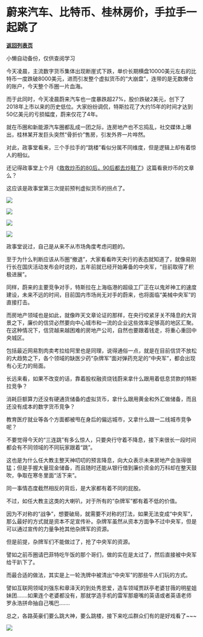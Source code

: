 # 蔚来汽车、比特币、桂林房价，手拉手一起跳了

[**返回列表页**](/gzh/政事堂2019)

小懒自动备份，仅供查阅学习

  

今天凌晨，主流数字货币集体出现断崖式下跌，单价长期横盘10000美元左右的比特币一度跌破8000美元，进而引发整个虚拟货币的“大崩盘”，连带的是无数爆仓的账户，今天整个币圈一片血海。  

  

而于此同时，今天凌晨蔚来汽车也一度暴跌超27%，股价跌破2美元，创下了2018年上市以来的历史低位。大家纷纷调侃，特斯拉花了大约15年的时间才达到50亿美元的亏损幅度，蔚来仅花了4年。

  

就在币圈和新能源汽车圈都乱成一团之际，连房地产也不忘捣乱，社交媒体上曝出，桂林某开发巨头突然“骨折价”售房，引发外界一片哗然。

  

对此，政事堂看来，三个手拉手的“跳楼”看似分属不同维度，但是逻辑上却有着惊人的相似。

  

还记得政事堂上个月《[救救炒币的80后，90后都去炒鞋了](http://mp.weixin.qq.com/s?__biz=MzAwMzU1ODAwOQ==&mid=2650332262&idx=1&sn=2c7831a912d79a7abc2406865bc2e6e8&chksm=83352370b442aa66dfb9673a8c6a4ed9e121dce94d4b37285771555fe40f6e02329ab8fcab5c&scene=21#wechat_redirect)》这篇看衰炒币的文章么？

  

这应该是政事堂第三次提前预判虚拟货币的拐点了。

  

![](https://mmbiz.qpic.cn/mmbiz_png/rxhS23yu8cMqBnhohsoW7uMAso2Gg3UttcyKQhxCQJ54tSkNDsbGVIvhyfspszK3N5pImapIVKiaLcknUrZMLkw/640?wx_fmt=png)

![](https://mmbiz.qpic.cn/mmbiz_png/rxhS23yu8cMqBnhohsoW7uMAso2Gg3UtYdbFvu7SbYZJ6WryHmDc1ZOSqOskBue4W7xFUBcvJ1HUNFMWUYkQXQ/640?wx_fmt=png)

![](https://mmbiz.qpic.cn/mmbiz_png/rxhS23yu8cMqBnhohsoW7uMAso2Gg3UtCicibzd5TlKxLrLNOq5iakXnxLdMSkGW54PoNV5gdOQD7rNu3nsEh95Zw/640?wx_fmt=png)

![](https://mmbiz.qpic.cn/mmbiz_png/rxhS23yu8cMqBnhohsoW7uMAso2Gg3UttcsMNZKNqdiaBbNPsMmPIEqCE4wbrLNQOIh9VDA0v62B3rGJ9kVZicQw/640?wx_fmt=png)

  

政事堂说过，自己是从来不从市场角度考虑问题的。

  

至于为什么判断应该从币圈“撤退”，大家看看昨天央行的表态就知道了，就像易刚行长在国庆活动发布会时说的，五年前就已经开始筹备的中央军，“目前取得了积极进展”。  

  

同样，蔚来的主要竞争对手，特斯拉在上海临港的超级工厂正在以鬼斧神工的速度建设，未来不远的时间，目前国内市场尚无对手的蔚来，也将面临“美械中央军”的直接打击。

  

而房地产领域也是如此，就像昨天文章论证的那样，在央行咬紧牙关不降息的大背景之下，廉价的信贷必然要向中心城市和一流的企业这些效率足够高的地区汇聚。在这种情况下，信贷越来越困难的房地产公司，自然也要跟着钱走，将重心重回中央城区。

  

包括最近网易割肉卖考拉给阿里也是同理，说得通俗一点，就是在目前信贷不放松的大趋势之下，各个领域的缺医少药“杂牌军”面对弹药充足的“中央军”，都会出现有心无力的局面。

  

长远来看，如果不改变的话，靠着股权融资烧钱蔚来拿什么跟用着低息贷款的特斯拉竞争？

  

消耗巨额算力还没有硬通货储备的虚拟货币，拿什么跟用黄金和外汇做储备，而且还没有成本的数字货币竞争？

  

教育医疗就业等各个方面都被甩在身后的偏远城市，又拿什么跟一二线城市竞争呢？

  

不要觉得今天的“三连跳”有多么惊人，只要央行守着不降息，接下来很长一段时间都会有不同领域的不同玩家跟着“跳”。

  

这也是为什么任大教主整天神叨叨的预言降息，向大众表示未来房地产会涨得很猛；但是手握大量现金储备，而且随时还能从银行借到廉价资金的万科却在整天鼓吹，争取在寒冬里面“活下来”。  

  

同一事情态度截然相反的背后，是大家都有着不同的屁股。

  

不过，如任大教主这类的大喇叭，对于所有的“杂牌军”都有着不低的价值。  

  

因为不对称的“战争”，想要破局，就需要不对称的打法，如果无法变成“中央军”，那么最好的方式就是资本不足宣传补。杂牌军虽然从资本方面争不过中央军，但是可以通过宣传的力量争抢其他杂牌军的资源。  

  

但是前提，杂牌军们不能做过了，抢了中央军的资源。

  

譬如之前币圈请巴菲特吃午饭的那个哥们，做的实在是太过了，然后直接被中央军给干趴下了。  

  

而最合适的做法，其实是上一轮洗牌中被清出“中央军”的那些牛人们玩的方式。

  

譬如互联网领域刘强东和章泽天的到处秀恩爱，造车领域贾跃亭老婆甘薇的明星姐妹团.......如果连个老婆都没有，那就学造手机的雷军那瘪嘴的英语或者英语老师罗永浩拼命抽自己嘴巴.......  

  

总之，各路英豪们要么跳大神，要么跳楼，接下来吃瓜群众们有的是好戏看了~~~  

  

![](https://mmbiz.qpic.cn/mmbiz_jpg/rxhS23yu8cPp0iaKAfe0ZsWfgGcY72o9Nror8TicrtnlDsqzY7y4Kum4fM3X0FMEGlbvm9HvZUiaETSnLt4DHNLbQ/640?wx_fmt=jpeg)

